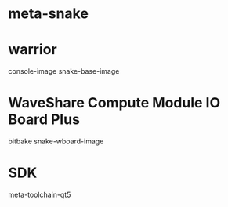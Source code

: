 # meta-snake
# warrior

console-image
snake-base-image
# WaveShare Compute Module IO Board Plus
bitbake snake-wboard-image

#  SDK
meta-toolchain-qt5

